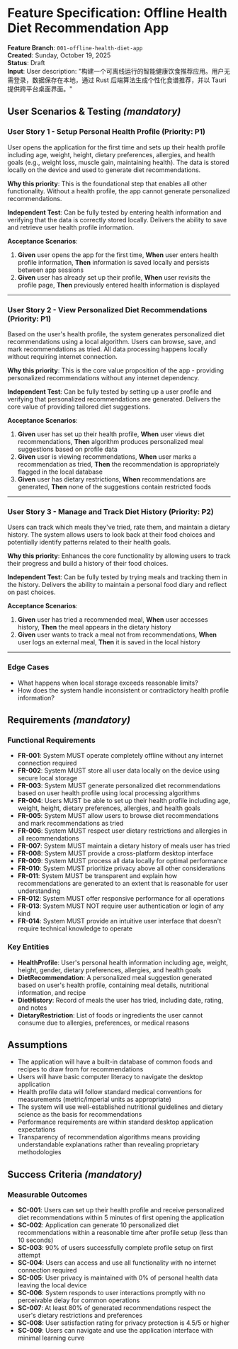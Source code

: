 # Feature Specification: Offline Health Diet Recommendation App

**Feature Branch**: `001-offline-health-diet-app`  
**Created**: Sunday, October 19, 2025  
**Status**: Draft  
**Input**: User description: "构建一个可离线运行的智能健康饮食推荐应用。用户无需登录，数据保存在本地，通过 Rust 后端算法生成个性化食谱推荐，并以 Tauri 提供跨平台桌面界面。"

## User Scenarios & Testing *(mandatory)*

### User Story 1 - Setup Personal Health Profile (Priority: P1)

User opens the application for the first time and sets up their health profile including age, weight, height, dietary preferences, allergies, and health goals (e.g., weight loss, muscle gain, maintaining health). The data is stored locally on the device and used to generate diet recommendations.

**Why this priority**: This is the foundational step that enables all other functionality. Without a health profile, the app cannot generate personalized recommendations.

**Independent Test**: Can be fully tested by entering health information and verifying that the data is correctly stored locally. Delivers the ability to save and retrieve user health profile information.

**Acceptance Scenarios**:

1. **Given** user opens the app for the first time, **When** user enters health profile information, **Then** information is saved locally and persists between app sessions
2. **Given** user has already set up their profile, **When** user revisits the profile page, **Then** previously entered health information is displayed

---

### User Story 2 - View Personalized Diet Recommendations (Priority: P1)

Based on the user's health profile, the system generates personalized diet recommendations using a local algorithm. Users can browse, save, and mark recommendations as tried. All data processing happens locally without requiring internet connection.

**Why this priority**: This is the core value proposition of the app - providing personalized recommendations without any internet dependency.

**Independent Test**: Can be fully tested by setting up a user profile and verifying that personalized recommendations are generated. Delivers the core value of providing tailored diet suggestions.

**Acceptance Scenarios**:

1. **Given** user has set up their health profile, **When** user views diet recommendations, **Then** algorithm produces personalized meal suggestions based on profile data
2. **Given** user is viewing recommendations, **When** user marks a recommendation as tried, **Then** the recommendation is appropriately flagged in the local database
3. **Given** user has dietary restrictions, **When** recommendations are generated, **Then** none of the suggestions contain restricted foods

---

### User Story 3 - Manage and Track Diet History (Priority: P2)

Users can track which meals they've tried, rate them, and maintain a dietary history. The system allows users to look back at their food choices and potentially identify patterns related to their health goals.

**Why this priority**: Enhances the core functionality by allowing users to track their progress and build a history of their food choices.

**Independent Test**: Can be fully tested by trying meals and tracking them in the history. Delivers the ability to maintain a personal food diary and reflect on past choices.

**Acceptance Scenarios**:

1. **Given** user has tried a recommended meal, **When** user accesses history, **Then** the meal appears in the dietary history
2. **Given** user wants to track a meal not from recommendations, **When** user logs an external meal, **Then** it is saved in the local history

---

### Edge Cases

- What happens when local storage exceeds reasonable limits?
- How does the system handle inconsistent or contradictory health profile information?

## Requirements *(mandatory)*

### Functional Requirements

- **FR-001**: System MUST operate completely offline without any internet connection required
- **FR-002**: System MUST store all user data locally on the device using secure local storage
- **FR-003**: System MUST generate personalized diet recommendations based on user health profile using local processing algorithms
- **FR-004**: Users MUST be able to set up their health profile including age, weight, height, dietary preferences, allergies, and health goals
- **FR-005**: System MUST allow users to browse diet recommendations and mark recommendations as tried
- **FR-006**: System MUST respect user dietary restrictions and allergies in all recommendations
- **FR-007**: System MUST maintain a dietary history of meals user has tried
- **FR-008**: System MUST provide a cross-platform desktop interface
- **FR-009**: System MUST process all data locally for optimal performance
- **FR-010**: System MUST prioritize privacy above all other considerations
- **FR-011**: System MUST be transparent and explain how recommendations are generated to an extent that is reasonable for user understanding
- **FR-012**: System MUST offer responsive performance for all operations
- **FR-013**: System MUST NOT require user authentication or login of any kind
- **FR-014**: System MUST provide an intuitive user interface that doesn't require technical knowledge to operate

### Key Entities

- **HealthProfile**: User's personal health information including age, weight, height, gender, dietary preferences, allergies, and health goals
- **DietRecommendation**: A personalized meal suggestion generated based on user's health profile, containing meal details, nutritional information, and recipe
- **DietHistory**: Record of meals the user has tried, including date, rating, and notes
- **DietaryRestriction**: List of foods or ingredients the user cannot consume due to allergies, preferences, or medical reasons

## Assumptions

- The application will have a built-in database of common foods and recipes to draw from for recommendations
- Users will have basic computer literacy to navigate the desktop application
- Health profile data will follow standard medical conventions for measurements (metric/imperial units as appropriate)
- The system will use well-established nutritional guidelines and dietary science as the basis for recommendations
- Performance requirements are within standard desktop application expectations
- Transparency of recommendation algorithms means providing understandable explanations rather than revealing proprietary methodologies

## Success Criteria *(mandatory)*

### Measurable Outcomes

- **SC-001**: Users can set up their health profile and receive personalized diet recommendations within 5 minutes of first opening the application
- **SC-002**: Application can generate 10 personalized diet recommendations within a reasonable time after profile setup (less than 10 seconds)
- **SC-003**: 90% of users successfully complete profile setup on first attempt
- **SC-004**: Users can access and use all functionality with no internet connection required
- **SC-005**: User privacy is maintained with 0% of personal health data leaving the local device
- **SC-006**: System responds to user interactions promptly with no perceivable delay for common operations
- **SC-007**: At least 80% of generated recommendations respect the user's dietary restrictions and preferences
- **SC-008**: User satisfaction rating for privacy protection is 4.5/5 or higher
- **SC-009**: Users can navigate and use the application interface with minimal learning curve
